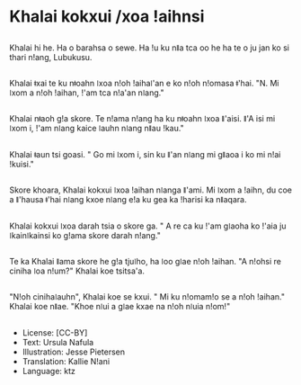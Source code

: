 # Khalai kokxui /xoa !aihnsi

##
Khalai hi he. Ha o barahsa o sewe. Ha !u ku nǁa tca oo he ha te o ju jan ko si thari n!ang, Lubukusu.

##
Khalai ǂxai te ku nǂoahn ǀxoa n!oh !aihaǀ'an e ko n!oh n!omasa ǂ'hai. "N. Mi ǀxom a n!oh !aihan, !'am tca n!a'an nǀang."

##
Khalai nǂaoh g!a skore. Te n!ama n!ang ha ku nǂoahn ǀxoa ǁ'aisi. ǁ'A isi mi ǀxom i, !'am nǀang kaice ǀauhn nǀang nǁau !kau."

##
Khalai ǂaun tsi goasi. " Go mi ǀxom i, sin ku ǁ'an nǀang mi gǁaoa i ko mi n!ai !kuisi."

##
Skore khoara, Khalai kokxui ǀxoa !aihan nǀanga ǁ'ami. Mi ǀxom a !aihn, du coe a ǁ'hausa ǂ'hai nǀang kxoe nǀang e!a ku gea ka !harisi ka nǁaqara.

##
Khalai kokxui ǀxoa darah tsia o skore ga. " A re ca ku !'am gǀaoha ko !'aia ju ǀkainǀkainsi ko g!ama skore darah n!ang."

##
Te ka Khalai ǁama skore he g!a tjuǀho, ha ǀoo gǀae n!oh !aihan. "A n!ohsi re ciniha ǀoa n!um?" Khalai koe tsitsa'a.

##
"N!oh cinihaǀauhn", Khalai koe se kxui. " Mi ku n!omam!o se a n!oh !aihan." Khalai koe nǁae. "Khoe nǀui a gǀae kxae na n!oh nǀuia n!om!"

##
* License: [CC-BY]
* Text: Ursula Nafula
* Illustration: Jesse Pietersen
* Translation: Kallie N!ani
* Language: ktz

